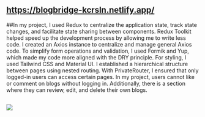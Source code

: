 ## https://blogbridge-kcrsln.netlify.app/ </br></hr>

##In my project, I used Redux to centralize the application state, track state changes, and facilitate state sharing between components. Redux Toolkit helped speed up the development process by allowing me to write less code. I created an Axios instance to centralize and manage general Axios code. To simplify form operations and validation, I used Formik and Yup, which made my code more aligned with the DRY principle. For styling, I used Tailwind CSS and Material UI. I established a hierarchical structure between pages using nested routing. With PrivateRouter, I ensured that only logged-in users can access certain pages. In my project, users cannot like or comment on blogs without logging in. Additionally, there is a section where they can review, edit, and delete their own blogs.

## <img src="./public/newBlog-gif.gif"/> </br>